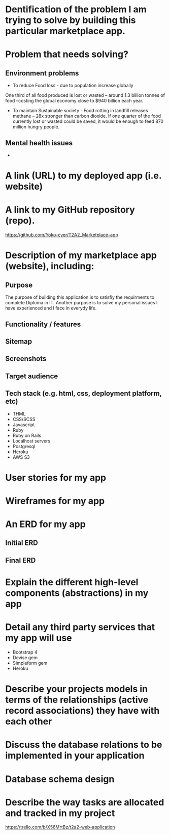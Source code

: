 # Dentification of the problem I am trying to solve by building this particular marketplace app.

# Problem that needs solving?
## Environment problems 
- To reduce Food loss - due to population increase globally

One third of all food produced is lost or wasted – around 1.3 billion tonnes of food –costing the global economy close to $940 billion each year.

- To maintain Sustainable society - Food rotting in landfill releases methane – 28x stronger than carbon dioxide. If one quarter of the food currently lost or wasted could be saved, it would be enough to feed 870 million hungry people.

## Mental health issues 
- 

# A link (URL) to my deployed app (i.e. website)

# A link to my GitHub repository (repo).

https://github.com/Yoko-cyer/T2A2_Marketplace-app

# Description of my marketplace app (website), including:

## Purpose

The purpose of building this application is to satisfiy the requirments to complete Diploma in IT. Another purpose is to solve my personal issues I have experienced and I face in everydy life. 

## Functionality / features
## Sitemap
## Screenshots
## Target audience


## Tech stack (e.g. html, css, deployment platform, etc)

- THML
- CSS/SCSS
- Javascript
- Ruby
- Ruby on Rails
- Localhost servers
- Postgresql
- Heroku
- AWS S3

# User stories for my app

# Wireframes for my app

# An ERD for my app
## Initial ERD

## Final ERD

# Explain the different high-level components (abstractions) in my app

# Detail any third party services that my app will use
- Bootstrap 4
- Devise gem
- Simpleform gem
- Heroku 

# Describe your projects models in terms of the relationships (active record associations) they have with each other

# Discuss the database relations to be implemented in your application

# Database schema design

# Describe the way tasks are allocated and tracked in my project

https://trello.com/b/X56MrtBz/t2a2-web-application